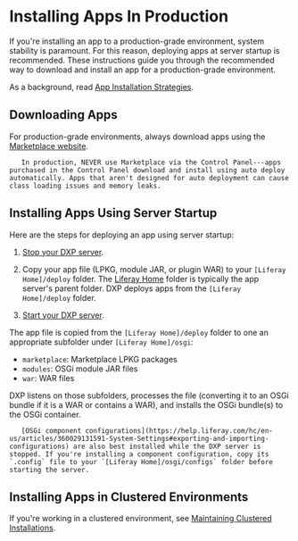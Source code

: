# Installing Apps In Production

If you're installing an app to a production-grade environment, system stability is paramount. For this reason, deploying apps at server startup is recommended. These instructions guide you through the recommended way to download and install an app for a production-grade environment.

As a background, read [App Installation Strategies](./app-installation-strategies.md).

## Downloading Apps

For production-grade environments, always download apps using the [Marketplace website](https://web.liferay.com/marketplace).

```warning::
   In production, NEVER use Marketplace via the Control Panel---apps purchased in the Control Panel download and install using auto deploy automatically. Apps that aren't designed for auto deployment can cause class loading issues and memory leaks.
```

## Installing Apps Using Server Startup

Here are the steps for deploying an app using server startup:

1. [Stop your DXP server](../../installing-liferay-dxp-on-premises/running-liferay-dxp-for-the-first-time.md#shutdown).

1. Copy your app file (LPKG, module JAR, or plugin WAR) to your `[Liferay Home]/deploy` folder. The [Liferay Home](../../14-reference/01-liferay-home.md) folder is typically the app server's parent folder. DXP deploys apps from the `[Liferay Home]/deploy` folder.

1. [Start your DXP server](../../installing-liferay-dxp-on-premises/running-liferay-dxp-for-the-first-time.md#startup).

The app file is copied from the `[Liferay Home]/deploy` folder to one an appropriate subfolder under `[Liferay Home]/osgi`:

- `marketplace`: Marketplace LPKG packages
- `modules`: OSGi module JAR files
- `war`: WAR files

DXP listens on those subfolders, processes the file (converting it to an OSGi bundle if it is a WAR or contains a WAR), and installs the OSGi bundle(s) to the OSGi container.

```note::
   [OSGi component configurations](https://help.liferay.com/hc/en-us/articles/360029131591-System-Settings#exporting-and-importing-configurations) are also best installed while the DXP server is stopped. If you're installing a component configuration, copy its `.config` file to your `[Liferay Home]/osgi/configs` folder before starting the server.
```

## Installing Apps in Clustered Environments

If you're working in a clustered environment, see [Maintaining Clustered Installations](../../10-maintaining-clusters/01-maintaining-clustered-installations.md).
